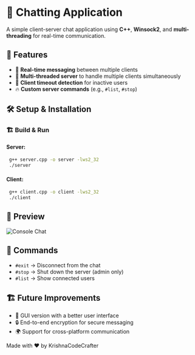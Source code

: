 # 💬 Chatting Application

A simple client-server chat application using **C++**, **Winsock2**, and **multi-threading** for real-time communication.

## 🚀 Features
- 📡 **Real-time messaging** between multiple clients
- 🔄 **Multi-threaded server** to handle multiple clients simultaneously
- 🔐 **Client timeout detection** for inactive users
- 🔥 **Custom server commands** (e.g., `#list`, `#stop`)

## 🛠️ Setup & Installation
### 🏗️ Build & Run
#### Server:
```sh
 g++ server.cpp -o server -lws2_32
 ./server
```
#### Client:
```sh
 g++ client.cpp -o client -lws2_32
 ./client
```

## 📸 Preview
![Console Chat](https://img.icons8.com/external-flat-icons-pause-08/64/000000/external-chat-digital-marketing-flat-icons-pause-08.png)

## 📜 Commands
- `#exit` → Disconnect from the chat
- `#stop` → Shut down the server (admin only)
- `#list` → Show connected users

## 🏗️ Future Improvements
- 📱 GUI version with a better user interface
- 🔒 End-to-end encryption for secure messaging
- 🌍 Support for cross-platform communication
  

Made with ❤️ by KrishnaCodeCrafter
